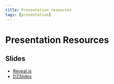 ```yaml
---
title: Presentation resources
tags: [presentation]
---
```


# Presentation Resources

## Slides

* [Reveal.js](http://lab.hakim.se/reveal-js/#/)
* [DZSlides](http://paulrouget.com/dzslides/)